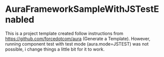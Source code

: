AuraFrameworkSampleWithJSTestEnabled
====================================

This is a project template created follow instructions from https://github.com/forcedotcom/aura (Generate a Template). However, running component test with test mode (aura.mode=JSTEST) was not possible, i change things a little bit for it to work.
